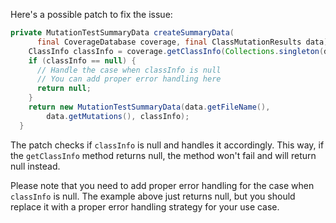 Here's a possible patch to fix the issue:

```java
private MutationTestSummaryData createSummaryData(
      final CoverageDatabase coverage, final ClassMutationResults data) {
    ClassInfo classInfo = coverage.getClassInfo(Collections.singleton(data.getMutatedClass()));
    if (classInfo == null) {
      // Handle the case when classInfo is null
      // You can add proper error handling here
      return null;
    }
    return new MutationTestSummaryData(data.getFileName(),
        data.getMutations(), classInfo);
  }
```

The patch checks if `classInfo` is null and handles it accordingly. This way, if the `getClassInfo` method returns null, the method won't fail and will return null instead.

Please note that you need to add proper error handling for the case when `classInfo` is null. The example above just returns null, but you should replace it with a proper error handling strategy for your use case.